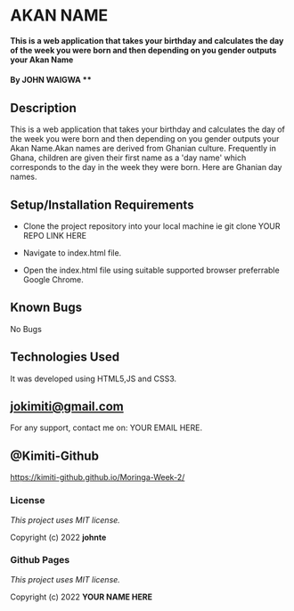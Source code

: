 # AKAN NAME

#### This is a web application that takes your birthday and calculates the day of the week you were born and then depending on you gender outputs your Akan Name  

#### By  JOHN WAIGWA **

## Description

This is a web application that takes your birthday and calculates the day of the week you were born and then depending on you gender outputs your Akan Name.Akan names are derived from Ghanian culture. Frequently in Ghana, children are given their first name as a 'day name' which corresponds to the day in the week they were born. Here are Ghanian day names.

## Setup/Installation Requirements

* Clone the project repository into your local machine ie git clone YOUR REPO LINK HERE

* Navigate to index.html file.

* Open the index.html file using suitable supported browser preferrable Google Chrome.

## Known Bugs

No Bugs

## Technologies Used

It was developed using HTML5,JS and CSS3.

## jokimiti@gmail.com

For any support, contact me on: YOUR EMAIL HERE.

## @Kimiti-Github

<https://kimiti-github.github.io/Moringa-Week-2/>

### License

*This project uses MIT license.*

Copyright (c) 2022 **johnte**

### Github Pages

*This project uses MIT license.*

Copyright (c) 2022 **YOUR NAME HERE**
